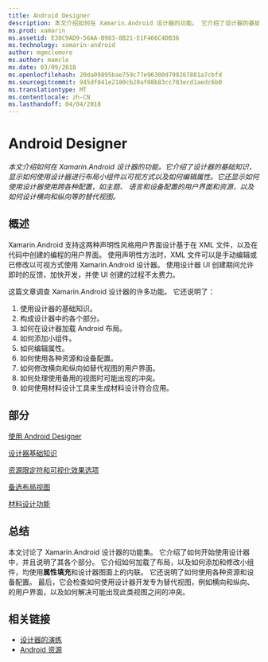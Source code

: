 ```yaml
---
title: Android Designer
description: 本文介绍如何在 Xamarin.Android 设计器的功能。 它介绍了设计器的基础知识，显示如何使用设计器进行布局小组件以可视方式以及如何编辑属性。 它还显示如何使用设计器使用跨各种配置，如主题、 语言和设备配置的用户界面和资源，以及如何设计横向和纵向等的替代视图。
ms.prod: xamarin
ms.assetid: E38C9AD9-56AA-B983-8B21-E1F466C4DB36
ms.technology: xamarin-android
author: mgmclemore
ms.author: mamcle
ms.date: 03/09/2018
ms.openlocfilehash: 20da09895bae759c77e96300d798267881a7cbfd
ms.sourcegitcommit: 945df041e2180cb20af08b83cc703ecd1aedc6b0
ms.translationtype: MT
ms.contentlocale: zh-CN
ms.lasthandoff: 04/04/2018
---
```

# <a name="android-designer"></a>Android Designer

_本文介绍如何在 Xamarin.Android 设计器的功能。它介绍了设计器的基础知识，显示如何使用设计器进行布局小组件以可视方式以及如何编辑属性。它还显示如何使用设计器使用跨各种配置，如主题、 语言和设备配置的用户界面和资源，以及如何设计横向和纵向等的替代视图。_


## <a name="overview"></a>概述

Xamarin.Android 支持这两种声明性风格用户界面设计基于在 XML 文件，以及在代码中创建的编程的用户界面。
使用声明性方法时，XML 文件可以是手动编辑或已修改以可视方式使用 Xamarin.Android 设计器。 使用设计器 UI 创建期间允许即时的反馈，加快开发，并使 UI 创建的过程不太费力。

这篇文章调查 Xamarin.Android 设计器的许多功能。 它还说明了：

1.  使用设计器的基础知识。
2.  构成设计器中的各个部分。
3.  如何在设计器加载 Android 布局。
4.  如何添加小组件。
5.  如何编辑属性。
6.  如何使用各种资源和设备配置。
7.  如何修改横向和纵向如替代视图的用户界面。 
8.  如何处理使用备用的视图时可能出现的冲突。 
9.  如何使用材料设计工具来生成材料设计符合应用。



## <a name="sections"></a>部分

 [使用 Android Designer](~/android/user-interface/android-designer/designer-walkthrough.md)

 [设计器基础知识](~/android/user-interface/android-designer/designer-basics.md)

 [资源限定符和可视化效果选项](~/android/user-interface/android-designer/resource-qualifiers.md)

 [备选布局视图](~/android/user-interface/android-designer/alternative-layout-views.md)

 [材料设计功能](~/android/user-interface/android-designer/material-design-features.md)



## <a name="summary"></a>总结

本文讨论了 Xamarin.Android 设计器的功能集。 它介绍了如何开始使用设计器中，并且说明了其各个部分。 它介绍如何加载了布局，以及如何添加和修改小组件，均使用**属性填充**和设计器图面上的内联。 它还说明了如何使用各种资源和设备配置。 最后，它会检查如何使用设计器开发专为替代视图，例如横向和纵向、 的用户界面，以及如何解决可能出现此类视图之间的冲突。 



## <a name="related-links"></a>相关链接

- [设计器的演练](~/android/user-interface/android-designer/designer-walkthrough.md)
- [Android 资源](~/android/app-fundamentals/resources-in-android/index.md)
